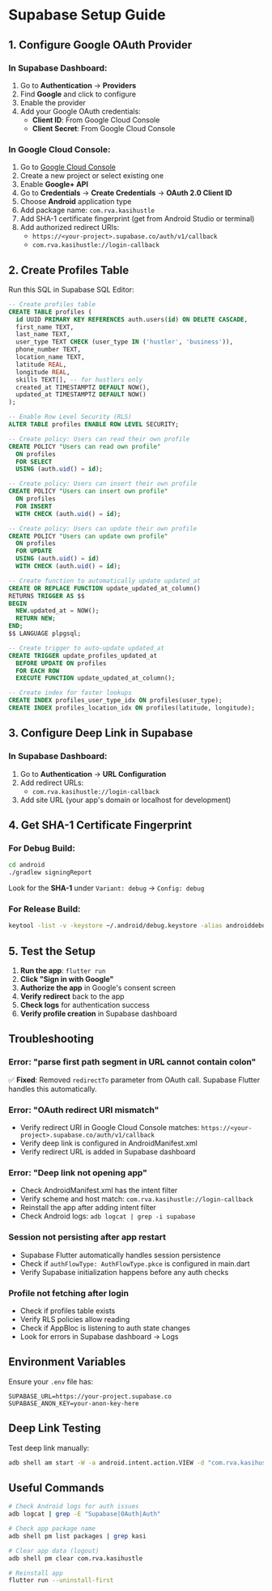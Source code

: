 # Supabase Setup Guide

## 1. Configure Google OAuth Provider

### In Supabase Dashboard:
1. Go to **Authentication** → **Providers**
2. Find **Google** and click to configure
3. Enable the provider
4. Add your Google OAuth credentials:
   - **Client ID**: From Google Cloud Console
   - **Client Secret**: From Google Cloud Console

### In Google Cloud Console:
1. Go to [Google Cloud Console](https://console.cloud.google.com/)
2. Create a new project or select existing one
3. Enable **Google+ API**
4. Go to **Credentials** → **Create Credentials** → **OAuth 2.0 Client ID**
5. Choose **Android** application type
6. Add package name: `com.rva.kasihustle`
7. Add SHA-1 certificate fingerprint (get from Android Studio or terminal)
8. Add authorized redirect URIs:
   - `https://<your-project>.supabase.co/auth/v1/callback`
   - `com.rva.kasihustle://login-callback`

## 2. Create Profiles Table

Run this SQL in Supabase SQL Editor:

```sql
-- Create profiles table
CREATE TABLE profiles (
  id UUID PRIMARY KEY REFERENCES auth.users(id) ON DELETE CASCADE,
  first_name TEXT,
  last_name TEXT,
  user_type TEXT CHECK (user_type IN ('hustler', 'business')),
  phone_number TEXT,
  location_name TEXT,
  latitude REAL,
  longitude REAL,
  skills TEXT[], -- for hustlers only
  created_at TIMESTAMPTZ DEFAULT NOW(),
  updated_at TIMESTAMPTZ DEFAULT NOW()
);

-- Enable Row Level Security (RLS)
ALTER TABLE profiles ENABLE ROW LEVEL SECURITY;

-- Create policy: Users can read their own profile
CREATE POLICY "Users can read own profile"
  ON profiles
  FOR SELECT
  USING (auth.uid() = id);

-- Create policy: Users can insert their own profile
CREATE POLICY "Users can insert own profile"
  ON profiles
  FOR INSERT
  WITH CHECK (auth.uid() = id);

-- Create policy: Users can update their own profile
CREATE POLICY "Users can update own profile"
  ON profiles
  FOR UPDATE
  USING (auth.uid() = id)
  WITH CHECK (auth.uid() = id);

-- Create function to automatically update updated_at
CREATE OR REPLACE FUNCTION update_updated_at_column()
RETURNS TRIGGER AS $$
BEGIN
  NEW.updated_at = NOW();
  RETURN NEW;
END;
$$ LANGUAGE plpgsql;

-- Create trigger to auto-update updated_at
CREATE TRIGGER update_profiles_updated_at
  BEFORE UPDATE ON profiles
  FOR EACH ROW
  EXECUTE FUNCTION update_updated_at_column();

-- Create index for faster lookups
CREATE INDEX profiles_user_type_idx ON profiles(user_type);
CREATE INDEX profiles_location_idx ON profiles(latitude, longitude);
```

## 3. Configure Deep Link in Supabase

### In Supabase Dashboard:
1. Go to **Authentication** → **URL Configuration**
2. Add redirect URLs:
   - `com.rva.kasihustle://login-callback`
3. Add site URL (your app's domain or localhost for development)

## 4. Get SHA-1 Certificate Fingerprint

### For Debug Build:
```bash
cd android
./gradlew signingReport
```

Look for the **SHA-1** under `Variant: debug` → `Config: debug`

### For Release Build:
```bash
keytool -list -v -keystore ~/.android/debug.keystore -alias androiddebugkey -storepass android -keypass android
```

## 5. Test the Setup

1. **Run the app**: `flutter run`
2. **Click "Sign in with Google"**
3. **Authorize the app** in Google's consent screen
4. **Verify redirect** back to the app
5. **Check logs** for authentication success
6. **Verify profile creation** in Supabase dashboard

## Troubleshooting

### Error: "parse first path segment in URL cannot contain colon"
✅ **Fixed**: Removed `redirectTo` parameter from OAuth call. Supabase Flutter handles this automatically.

### Error: "OAuth redirect URI mismatch"
- Verify redirect URI in Google Cloud Console matches: `https://<your-project>.supabase.co/auth/v1/callback`
- Verify deep link is configured in AndroidManifest.xml
- Verify redirect URL is added in Supabase dashboard

### Error: "Deep link not opening app"
- Check AndroidManifest.xml has the intent filter
- Verify scheme and host match: `com.rva.kasihustle://login-callback`
- Reinstall the app after adding intent filter
- Check Android logs: `adb logcat | grep -i supabase`

### Session not persisting after app restart
- Supabase Flutter automatically handles session persistence
- Check if `authFlowType: AuthFlowType.pkce` is configured in main.dart
- Verify Supabase initialization happens before any auth checks

### Profile not fetching after login
- Check if profiles table exists
- Verify RLS policies allow reading
- Check if AppBloc is listening to auth state changes
- Look for errors in Supabase dashboard → Logs

## Environment Variables

Ensure your `.env` file has:
```
SUPABASE_URL=https://your-project.supabase.co
SUPABASE_ANON_KEY=your-anon-key-here
```

## Deep Link Testing

Test deep link manually:
```bash
adb shell am start -W -a android.intent.action.VIEW -d "com.rva.kasihustle://login-callback"
```

## Useful Commands

```bash
# Check Android logs for auth issues
adb logcat | grep -E "Supabase|OAuth|Auth"

# Check app package name
adb shell pm list packages | grep kasi

# Clear app data (logout)
adb shell pm clear com.rva.kasihustle

# Reinstall app
flutter run --uninstall-first
```
